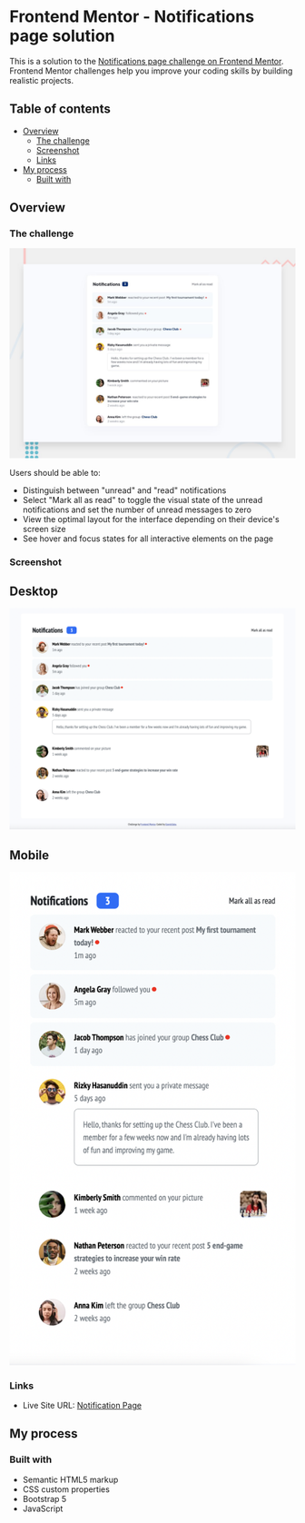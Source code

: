 # Frontend Mentor - Notifications page solution

This is a solution to the [Notifications page challenge on Frontend Mentor](https://www.frontendmentor.io/challenges/notifications-page-DqK5QAmKbC). Frontend Mentor challenges help you improve your coding skills by building realistic projects. 

## Table of contents

- [Overview](#overview)
  - [The challenge](#the-challenge)
  - [Screenshot](#screenshot)
  - [Links](#links)
- [My process](#my-process)
  - [Built with](#built-with)

## Overview

### The challenge

![Design preview for the Notifications page coding challenge](./design/desktop-preview.jpg)

Users should be able to:

- Distinguish between "unread" and "read" notifications
- Select "Mark all as read" to toggle the visual state of the unread notifications and set the number of unread messages to zero
- View the optimal layout for the interface depending on their device's screen size
- See hover and focus states for all interactive elements on the page

### Screenshot

## Desktop

![My solution of the challenge](./design/solution_1.png)

## Mobile

![My solution of the challenge Mobile](./design/solution_2.png)

### Links

- Live Site URL: [Notification Page](https://notification-page.vercel.app/)

## My process

### Built with

- Semantic HTML5 markup
- CSS custom properties
- Bootstrap 5
- JavaScript

